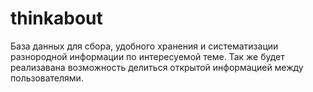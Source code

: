# thinkabout
База данных для сбора, удобного хранения и систематизации разнородной информации по интересуемой теме. Так же будет реализавана возможность делиться открытой информацией между пользователями.
